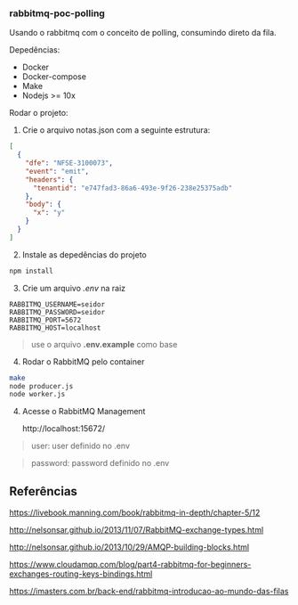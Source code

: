 ### rabbitmq-poc-polling

Usando o rabbitmq com o conceito de polling, consumindo direto da fila.

Depedências:

- Docker
- Docker-compose
- Make
- Nodejs >= 10x

Rodar o projeto:

1. Crie o arquivo notas.json com a seguinte estrutura:

```json
[
  {
    "dfe": "NFSE-3100073",
    "event": "emit",
    "headers": {
      "tenantid": "e747fad3-86a6-493e-9f26-238e25375adb"
    },
    "body": {
      "x": "y"
    }
  }
]
```

2. Instale as depedências do projeto

```sh
npm install
```

3. Crie um arquivo _.env_ na raiz

```
RABBITMQ_USERNAME=seidor
RABBITMQ_PASSWORD=seidor
RABBITMQ_PORT=5672
RABBITMQ_HOST=localhost
```

> use o arquivo **.env.example** como base

4. Rodar o RabbitMQ pelo container

```sh
make
node producer.js
node worker.js
```

4. Acesse o RabbitMQ Management

   http://localhost:15672/

> user: user definido no .env

> password: password definido no .env

## Referências

https://livebook.manning.com/book/rabbitmq-in-depth/chapter-5/12

http://nelsonsar.github.io/2013/11/07/RabbitMQ-exchange-types.html

http://nelsonsar.github.io/2013/10/29/AMQP-building-blocks.html

https://www.cloudamqp.com/blog/part4-rabbitmq-for-beginners-exchanges-routing-keys-bindings.html

https://imasters.com.br/back-end/rabbitmq-introducao-ao-mundo-das-filas
